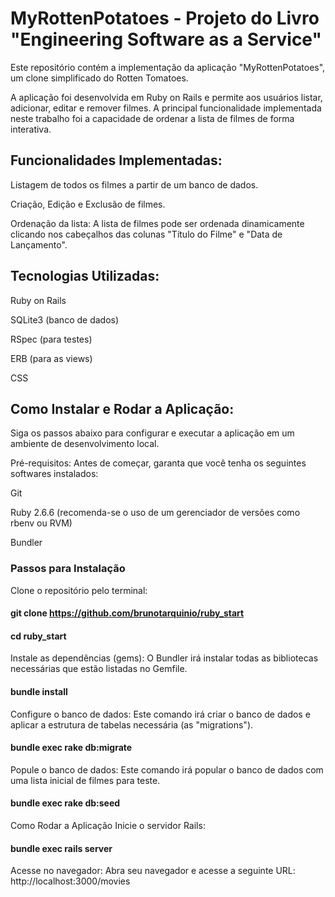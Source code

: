 # MyRottenPotatoes - Projeto do Livro "Engineering Software as a Service"
Este repositório contém a implementação da aplicação "MyRottenPotatoes", um clone simplificado do Rotten Tomatoes.

A aplicação foi desenvolvida em Ruby on Rails e permite aos usuários listar, adicionar, editar e remover filmes. A principal funcionalidade implementada neste trabalho foi a capacidade de ordenar a lista de filmes de forma interativa.

## Funcionalidades Implementadas:
Listagem de todos os filmes a partir de um banco de dados.

Criação, Edição e Exclusão de filmes.

Ordenação da lista: A lista de filmes pode ser ordenada dinamicamente clicando nos cabeçalhos das colunas "Título do Filme" e "Data de Lançamento".

## Tecnologias Utilizadas:

Ruby on Rails

SQLite3 (banco de dados)

RSpec (para testes)

ERB (para as views)

CSS

## Como Instalar e Rodar a Aplicação:
Siga os passos abaixo para configurar e executar a aplicação em um ambiente de desenvolvimento local.

Pré-requisitos:
Antes de começar, garanta que você tenha os seguintes softwares instalados:

Git

Ruby 2.6.6 (recomenda-se o uso de um gerenciador de versões como rbenv ou RVM)

Bundler

### Passos para Instalação
Clone o repositório pelo terminal:

#### git clone https://github.com/brunotarquinio/ruby_start
#### cd ruby_start

Instale as dependências (gems):
O Bundler irá instalar todas as bibliotecas necessárias que estão listadas no Gemfile.

#### bundle install

Configure o banco de dados:
Este comando irá criar o banco de dados e aplicar a estrutura de tabelas necessária (as "migrations").

#### bundle exec rake db:migrate

Popule o banco de dados:
Este comando irá popular o banco de dados com uma lista inicial de filmes para teste.

#### bundle exec rake db:seed

Como Rodar a Aplicação
Inicie o servidor Rails:

#### bundle exec rails server

Acesse no navegador:
Abra seu navegador e acesse a seguinte URL:
http://localhost:3000/movies
